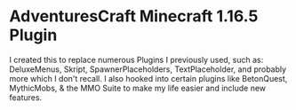 # AdventuresCraft Minecraft 1.16.5 Plugin

I created this to replace numerous Plugins I previously used, such as: DeluxeMenus, Skript, SpawnerPlaceholders, TextPlaceholder, and probably more which I don't recall. I also hooked into certain plugins like BetonQuest, MythicMobs, & the MMO Suite to make my life easier and include new features.
